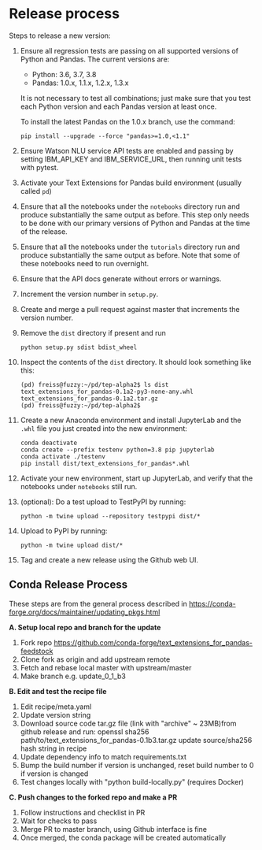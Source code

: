 
# Release process

Steps to release a new version:

1. Ensure all regression tests are passing on all supported versions of Python
   and Pandas. The current versions are:
   * Python: 3.6, 3.7, 3.8
   * Pandas: 1.0.x, 1.1.x, 1.2.x, 1.3.x
   
   It is not necessary to test all combinations; just make sure that you test
   each Python version and each Pandas version at least once.
   
   To install the latest Pandas on the 1.0.x branch, use the command:
   ```
   pip install --upgrade --force "pandas>=1.0,<1.1"
   ```
   
1. Ensure Watson NLU service API tests are enabled and passing by setting 
   IBM_API_KEY and IBM_SERVICE_URL, then running unit tests with pytest.

1. Activate your Text Extensions for Pandas build environment (usually called 
   `pd`)

1. Ensure that all the notebooks under the `notebooks` directory run and
   produce substantially the same output as before. This step only needs to be
   done with our primary versions of Python and Pandas at the time of the
   release.

1. Ensure that all the notebooks under the `tutorials` directory run and
   produce substantially the same output as before. Note that some of these
   notebooks need to run overnight.

1. Ensure that the API docs generate without errors or warnings.

1. Increment the version number in `setup.py`.

1. Create and merge a pull request against master that increments the version 
   number.

1. Remove the `dist` directory if present and run 
   ```
   python setup.py sdist bdist_wheel
   ```

1. Inspect the contents of the `dist` directory. It should look something like
   this:
   ```
   (pd) freiss@fuzzy:~/pd/tep-alpha2$ ls dist
   text_extensions_for_pandas-0.1a2-py3-none-any.whl
   text_extensions_for_pandas-0.1a2.tar.gz
   (pd) freiss@fuzzy:~/pd/tep-alpha2$ 
   ```   

1. Create a new Anaconda environment and install JupyterLab and the `.whl` file
   you just created into the new environment:

   ```
   conda deactivate
   conda create --prefix testenv python=3.8 pip jupyterlab
   conda activate ./testenv
   pip install dist/text_extensions_for_pandas*.whl
   ```
   
1. Activate your new environment, start up JupyterLab, and verify that the 
   notebooks under `notebooks` still run.

1. (optional): Do a test upload to TestPyPI by running:
   ```
   python -m twine upload --repository testpypi dist/*
   ```
   
1. Upload to PyPI by running:
   ```
   python -m twine upload dist/*
   ```   
   
1. Tag and create a new release using the Github web UI.

## Conda Release Process

These steps are from the general process described in https://conda-forge.org/docs/maintainer/updating_pkgs.html

**A. Setup local repo and branch for the update**

   1. Fork repo https://github.com/conda-forge/text_extensions_for_pandas-feedstock
   2. Clone fork as origin and add upstream remote
   3. Fetch and rebase local master with upstream/master
   4. Make branch e.g. update_0_1_b3

**B. Edit and test the recipe file**
   1. Edit recipe/meta.yaml
   1. Update version string
   1. Download source code tar.gz file (link with "archive" ~ 23MB)from github release and run:
      openssl sha256 path/to/text_extensions_for_pandas-0.1b3.tar.gz
      update source/sha256 hash string in recipe
   1. Update dependency info to match requirements.txt
   1. Bump the build number if version is unchanged, reset build number to 0 if version is changed
   1. Test changes locally with  "python build-locally.py" (requires Docker)

**C. Push changes to the forked repo and make a PR**
   1. Follow instructions and checklist in PR
   1. Wait for checks to pass
   1. Merge PR to master branch, using Github interface is fine
   1. Once merged, the conda package will be created automatically
